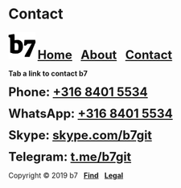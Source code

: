 # Contact
<img alt="b7" width="54" height="54" src="b7.svg"> <strong><font size="5"><a href="https://b7.github.io">Home</a> &nbsp; <a href="https://b7.github.io/about">About</a> &nbsp; <a href="https://b7.github.io/contact">Contact</a></font></strong>

**Tab a link to contact b7**

<strong><font size="5">Phone: <a href="tel:+31684015534">+316 8401 5534</a></font></strong>

<strong><font size="5">WhatsApp: <a href="https://wa.me/31684015534?text=b7" target="_blank">+316 8401 5534</a></font></strong>

<strong><font size="5">Skype: <a href="https://join.skype.com/invite/nDhWzpwNCmpK">skype.com/b7git</a></font></strong>

<strong><font size="5">Telegram: <a href="https://t.me/b7git" target="_blank">t.me/b7git</a></font></strong>

Copyright © 2019 b7 &nbsp; <strong><a href="https://b7.github.io/find">Find</a></strong> &nbsp; <strong><a href="https://b7.github.io/legal">Legal</a></strong>
